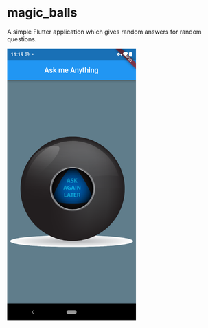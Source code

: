 # magic_balls

A simple Flutter application which gives random answers for random questions.

<img src = "images/sample_run.png" width = 300>
